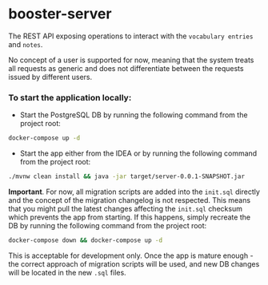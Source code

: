 # booster-server

The REST API exposing operations to interact with the `vocabulary entries` and `notes`. 

No concept of a user is supported for now, meaning that the system treats all requests as generic and does not differentiate between the requests issued by different users.

### To start the application locally:
* Start the PostgreSQL DB by running the following command from the project root:
```bash
docker-compose up -d 
```
* Start the app either from the IDEA or by running the following command from the project root:
```bash
./mvnw clean install && java -jar target/server-0.0.1-SNAPSHOT.jar
```

**Important**. For now, all migration scripts are added into the `init.sql` directly and the concept of the migration changelog is not respected. This means that you might pull the latest changes affecting the `init.sql` checksum which prevents the app from starting. If this happens, simply recreate the DB by running the following command from the project root:
```bash
docker-compose down && docker-compose up -d
```
This is acceptable for development only. Once the app is mature enough - the correct approach of migration scripts will be used, and new DB changes will be located in the new `.sql` files.

